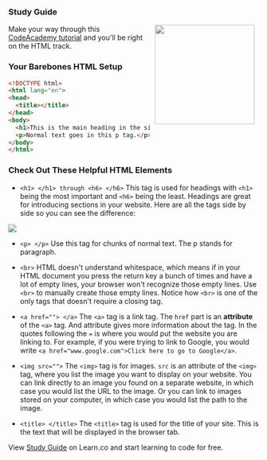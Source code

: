 

### Study Guide
<img src="https://after-school-assets.s3.amazonaws.com/html.jpg" width="200px" align="right" hspace="10"> Make your way through this [CodeAcademy tutorial](http://www.codecademy.com/courses/web-beginner-en-HZA3b/0/1?curriculum_id=50579fb998b470000202dc8b) and you'll be right on the HTML track.

### Your Barebones HTML Setup
```html
<!DOCTYPE html>
<html lang="en">
<head>
  <title></title>
</head>
<body>
  <h1>This is the main heading in the site.</h1>
  <p>Normal text goes in this p tag.</p>
</body>
</html>
```

### Check Out These Helpful HTML Elements

+ `<h1> </h1> through <h6> </h6>` This tag is used for headings with `<h1>` being the most important and `<h6>` being the least. Headings are great for introducing sections in your website. Here are all the tags side by side so you can see the difference:

<img src="https://after-school-assets.s3.amazonaws.com/h1-h6.png">

+ `<p> </p>` Use this tag for chunks of normal text. The p stands for paragraph.

+ `<br>` HTML doesn't understand whitespace, which means if in your HTML document you press the return key a bunch of times and have a lot of empty lines, your browser won't recognize those empty lines. Use `<br>` to manually create those empty lines. Notice how `<br>` is one of the only tags that doesn't require a closing tag.

+ `<a href=""> </a>` The `<a>` tag is a link tag. The `href` part is an **attribute** of the `<a>` tag. And attribute gives more information about the tag. In the quotes following the `=` is where you would put the website you are linking to. For example, if you were trying to link to Google, you would write `<a href="www.google.com">Click here to go to Google</a>`.

+ `<img src="">` The `<img>` tag is for images. `src` is an attribute of the `<img>` tag, where you list the image you want to display on your website. You can link directly to an image you found on a separate website, in which case you would list the URL to the image. Or you can link to images stored on your computer, in which case you would list the path to the image.

+ `<title> </title>` The `<title>` tag is used for the title of your site. This is the text that will be displayed in the browser tab.

<p data-visibility='hidden'>View <a href='https://learn.co/lessons/hs-html-catch-up' title='Study Guide'>Study Guide</a> on Learn.co and start learning to code for free.</p>
